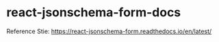 # react-jsonschema-form-docs
Reference Stie: https://react-jsonschema-form.readthedocs.io/en/latest/
